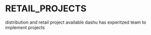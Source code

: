 # RETAIL_PROJECTS
distribution and retail project available
dashu has experitzed team to implement projects
